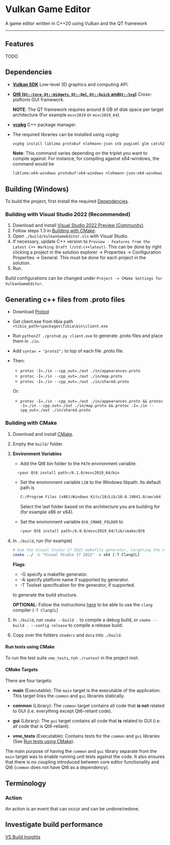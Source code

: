 # Vulkan Game Editor

A game editor written in C++20 using Vulkan and the QT framework

---

## Features

TODO

## Dependencies

- [**Vulkan SDK**](https://vulkan.lunarg.com/) Low-level 3D graphics and computing API.
- [**Qt6 (`Qt::Core`, `Qt::Widgets`, `Qt::Qml`, `Qt::Quick` and`Qt::Svg`)**](https://www.qt.io/download-open-source) Cross-plaftorm GUI framework.

    **NOTE**: The QT framework requires around 8 GB of disk space per target architecture (For example `msvc2019` or `msvc2019_64`).

- [**vcpkg**](https://github.com/microsoft/vcpkg) C++ package manager.
- The required libraries can be installed using vcpkg:

    ```sh
    vcpkg install liblzma protobuf nlohmann-json stb pugixml glm catch2 nano-signal-slot lua date
    ```

    **Note**: This command varies depending on the triplet you want to compile against.
    For instance, for compiling against x64-windows, the command would be

    ```sh
    liblzma:x64-windows protobuf:x64-windows nlohmann-json:x64-windows stb:x64-windows pugixml:x64-windows glm:x64-windows catch2:x64-windows nano-signal-slot:x64-windows lua:x64-windows date:x64-windows
    ```

## Building (Windows)

To build the project, first install the required [Dependencies](#dependencies).

### Building with Visual Studio 2022 (Recommended)

1. Download and install [Visual Studio 2022 Preview (Community)](https://visualstudio.microsoft.com/vs/).
2. Follow steps 1.3 in [Building with CMake](#Building-with-CMake).
3. Open `./build/VulkanGameEditor.sln` with Visual Studio.
4. If necessary, update C++ version to `Preview - Features from the Latest C++ Working Draft (/std:c++latest)`. This can be done by right clicking a project in the solution explorer -> Properties -> Configuration Properties -> General. This must be done for each project in the solution.
4. Run.

Build configurations can be changed under `Project -> CMake Settings for VulkanGameEditor`.

## Generating c++ files from .proto files

- Download [Protod](https://github.com/sysdream/Protod)
- Get client.exe from tibia path `<tibia_path>\packages\Tibia\bin\client.exe`
- Run `python27 ./protod.py client.exe` to generate .proto files and place them in `./in`.
- Add `syntax = "proto2";` to top of each file .proto file.
- Then:
  - `protoc -I=./in --cpp_out=./out ./in/appearances.proto`
  - `protoc -I=./in --cpp_out=./out ./in/map.proto`
  - `protoc -I=./in --cpp_out=./out ./in/shared.proto`

  Or:
  - `protoc -I=./in --cpp_out=./out ./in/appearances.proto && protoc -I=./in --cpp_out=./out ./in/map.proto && protoc -I=./in --cpp_out=./out ./in/shared.proto`

### Building with CMake

1. Download and install [CMake](https://cmake.org/download/).
2. Empty the `build/` folder.
3. **Environment Variables**

    - Add the Qt6 bin folder to the `PATH` environment variable:

    ```sh
      <your Qt6 install path>/6.1.0/msvc2019_64/bin
    ```

    - Set the environment variable `LIB` to the Windows libpath. Its default path is

        ```sh
        C:/Program Files (x86)/Windows Kits/10/Lib/10.0.19041.0/um/x64
        ```

        Select the last folder based on the architecture you are building for (for example x86 or x64).

    - Set the environment variable `Qt6_CMAKE_FOLDER` to

        ```sh
        <your Qt6 install path>/6.0.0/msvc2019_64/lib/cmake/Qt6
        ```

4. In `./build`, run (for example)

    ```sh
    # Use the Visual Studio 17 2022 makefile generator, targeting the x64 platform with the ClangCL compiler.
    cmake ../ -G "Visual Studio 17 2022" -A x64 [-T ClangCL]
    ```

    **Flags**:

    - -G specify a makefile generator.
    - -A specify platform name if supported by generator.
    - -T Toolset specification for the generator, if supported.

    to generate the build structure.

    **OPTIONAL**: Follow the instructions [here](https://docs.microsoft.com/en-us/cpp/build/clang-support-msbuild?view=vs-2019) to be able to use the `clang` compiler (`-T ClangCL`)

5. In `./build`, run `cmake --build .` to compile a debug build, or `cmake --build . --config release` to compile a release build.

6. Copy over the folders `shaders` and `data` into `./build`.

#### Run tests using CMake

To run the test suite `vme_tests`, run `./runtest` in the project root.

#### CMake Targets

There are four targets:

- **main** (Executable): The `main` target is the executable of the application. This target links the `common` and `gui` libraries statically.
- **common** (Library): The `common` target contains all code that **is not** related to GUI (i.e. everything except Qt6-reliant code).
- **gui** (Library): The `gui` target contains all code that **is** related to GUI (i.e. all code that is Qt6-reliant).

- **vme_tests** (Executable): Contains tests for the `common` and `gui` libraries (See [Run tests using CMake](#run-tests-using-cmake)).

The main purpose of having the `common` and `gui` library separate from the `main` target was to enable running unit tests against the code. It also ensures that there is no coupling introduced between core editor functionality and Qt6 (`common` does not have Qt6 as a dependency).

## Terminology

### Action

An action is an event that can occur and can be undone/redone.

## Investigate build performance

[VS Build Insights](https://devblogs.microsoft.com/cppblog/introducing-c-build-insights/)
